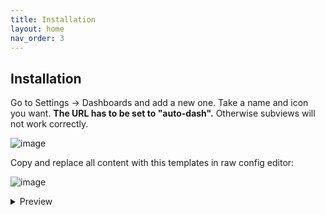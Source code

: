 ```yaml
---
title: Installation
layout: home
nav_order: 3
---
```


## Installation

Go to Settings -> Dashboards and add a new one.
Take a name and icon you want.
**The URL has to be set to "auto-dash".** 
Otherwise subviews will not work correctly.

![image](https://github.com/xBourner/auto-dash/assets/64064679/87b16e9f-01eb-4be9-96db-fef0d2062e9c)


Copy and replace all content with this templates in raw config editor:

![image](https://github.com/xBourner/auto-dash/assets/64064679/0056a1c6-f044-44c7-a16f-4aba48755fdf)


<details>
<summary>Preview</summary>

{% highlight ruby %}
{% raw %}
decluttering_templates:
  status_card:
    default:
      - area_filter_type: reject
      - light_filter_type: reject
      - switch_filter_type: reject
      - media_player_filter_type: reject
      - motion_filter_type: reject
      - door_filter_type: reject
      - climate_filter_type: reject
      - lock_filter_type: reject
      - vacuum_filter_type: reject
      - fan_filter_type: reject
      - window_filter_type: reject
      - light_title: Lights
      - media_player_title: Media
      - climate_title: Climate
      - switch_title: Switch
      - motion_title: Motion
      - window_title: Window
      - door_title: Door
      - lock_title: Lock
      - vacuum_title: Vacuum
      - fan_title: Fan
      - light_card_type: custom:mushroom-light-card
      - media_player_card_type: custom:mushroom-media-player-card
      - climate_card_type: custom:mushroom-climate-card
      - switch_card_type: custom:mushroom-entity-card
      - motion_card_type: custom:mushroom-entity-card
      - window_card_type: custom:mushroom-entity-card
      - door_card_type: custom:mushroom-entity-card
      - lock_card_type: custom:mushroom-lock-card
      - vacuum_card_type: custom:mushroom-vacuum-card
      - fan_card_type: custom:mushroom-fan-card
      - state_on: 'on'
      - state_open: open
    card:
      type: custom:mod-card
      view_layout:
        grid-area: status
      card_mod:
        style:
          swipe-card:
            $: |
              .swiper-slide  {
                margin: 0px !important;
                width: 70px !important;
              }
          .: |
            ha-card {
              --ha-card-border-width: 0;
              border: solid 1px;
              border-color: var(--ha-card-border-color,var(--divider-color,#e0e0e0));
              background: var( --ha-card-background, var(--card-background-color, white));
            }   
      card:
        type: custom:swipe-card
        card_width: 18px
        parameters:
          slidesPerView: 4
        cards:
          - type: custom:mod-card
            card_mod:
              style:
                mushroom-entity-card$: |
                  ha-card {
                    padding: 10px 0px 10px 0px !important;
                  }          
            card:
              type: custom:mushroom-entity-card
              entity: person.[[person1]]
              icon_type: entity-picture
              layout: vertical
          - type: custom:mod-card
            card_mod:
              style:
                mushroom-entity-card$: |
                  ha-card {
                    padding: 10px 0px 10px 0px !important;
                  }          
            card:
              type: custom:mushroom-entity-card
              entity: person.[[person2]]
              icon_type: entity-picture
              layout: vertical
          - type: custom:auto-entities
            filter:
              template: >-
                {%- set entity_filter = '[[filter]]' -%} {%- set area_filter =
                '[[area_filter]]' -%} {%- set ns = namespace(entities_on = 0)
                -%} {%- set areas = states.light | selectattr('state','eq',
                'on') | [[light_filter_type]]attr('entity_id', 'in',
                entity_filter)  | map(attribute='entity_id') | map('area_name')
                | unique | reject('none') | [[area_filter_type]]('in',
                area_filter)  | list -%} {%- for area in areas  -%}
                  {%- set entity_filter = '[[filter]]' -%} {%- set area_filter =
                '[[area_filter]]' -%}
                  {% set entities = states.light | selectattr('state','eq', 'on') | selectattr('entity_id', 'in', area_entities(area)) | [[light_filter_type]]attr('entity_id', 'in', entity_filter)   | list -%}
                  {%- set ns.entities_on = ns.entities_on + entities  | length | int-%}
                {%- endfor -%}
                  {%- if ns.entities_on > 0 %}
                    x
                 {% endif %}
            show_empty: false
            card:
              type: custom:mod-card
              card_mod:
                style:
                  mushroom-template-card$: |
                    ha-card {padding: 10px 0px 10px 0px !important;}          
              card:
                type: custom:mushroom-template-card
                primary: '[[light_title]]'
                secondary: >-
                  {%- set entity_filter = '[[filter]]' -%} {%- set area_filter =
                  '[[area_filter]]' -%} {%- set ns = namespace(entities_on = 0)
                  -%} {%- set areas = states.light | selectattr('state','eq',
                  'on') | [[light_filter_type]]attr('entity_id', 'in',
                  entity_filter) | map(attribute='entity_id') | map('area_name')
                  | unique | reject('none') | [[area_filter_type]]('in',
                  area_filter)  | list -%} {%- for area in areas  -%}
                    {%- set entity_filter = '[[filter]]' -%}
                    {% set entities = states.light | selectattr('state','eq', 'on') | selectattr('entity_id', 'in', area_entities(area)) | [[light_filter_type]]attr('entity_id', 'in', entity_filter) | list -%}
                    {%- set ns.entities_on = ns.entities_on + entities  | length | int-%}
                  {%- endfor -%}
                    {{ns.entities_on}} [[state_on]]
                icon: mdi:lightbulb
                layout: vertical
                tap_action:
                  action: fire-dom-event
                  browser_mod:
                    service: browser_mod.popup
                    data:
                      title: '[[light_title]]'
                      content:
                        type: custom:mod-card
                        card:
                          type: custom:auto-entities
                          card:
                            type: entities
                            card_mod:
                              style:
                                .: |
                                  ha-card
                                     {
                                       border-style: hidden !important;
                                     }
                          filter:
                            template: >-
                              {%- set entity_filter = '[[filter]]' -%} {%- set
                              area_filter = '[[area_filter]]' -%} {%- set ns =
                              namespace(entities_on = []) -%}     {%- set areas
                              = states.light | selectattr('state','eq', 'on') |
                              [[light_filter_type]]attr('entity_id', 'in',
                              entity_filter) | map(attribute='entity_id') |
                              map('area_name') | unique | reject('none') |
                              [[area_filter_type]]('in', area_filter)  | list
                              -%} {%- for area in areas  -%}
                                       {{{ 'type': 'custom:mushroom-title-card', 
                                       'title': area }}},
                                {%- set entity_filter = '[[filter]]' -%}
                                {% set entities = states.light | selectattr('state','eq', 'on') | selectattr('entity_id', 'in', area_entities(area)) | [[light_filter_type]]attr('entity_id', 'in', entity_filter) | list -%}
                                {%- set ns.entities_on = ns.entities_on + entities | map(attribute='entity_id') | list -%}
                                  {%- for entity in entities -%}
                                       {{{ 'type': '[[light_card_type]]', 
                                       'entity': entity.entity_id,
                                       'use_light_color': 'true',
                                       'show_brightness_control': 'true',
                                       'show_color_control': 'true',
                                       'collapsible_controls': 'true',
                                       'show_color_temp_control': 'true' }}},
                                {%- endfor -%}
                              {%- endfor -%}
          - type: custom:auto-entities
            filter:
              template: >-
                {%- set entity_filter = '[[filter]]' -%} {%- set area_filter =
                '[[area_filter]]' -%} {%- set ns = namespace(entities_on = 0)
                -%} {%- set areas = states.switch | selectattr('state','eq',
                'on') | [[switch_filter_type]]attr('entity_id', 'in',
                entity_filter) | map(attribute='entity_id') | map('area_name') |
                unique | reject('none')  | [[area_filter_type]]('in',
                area_filter)  | list -%} {%- for area in areas  -%}
                  {%- set entity_filter = '[[filter]]' -%}
                  {% set entities = states.switch | selectattr('state','eq', 'on') | selectattr('entity_id', 'in', area_entities(area)) | [[switch_filter_type]]attr('entity_id', 'in', entity_filter) | list -%}
                  {%- set ns.entities_on = ns.entities_on + entities  | length | int-%}
                {%- endfor -%}
                  {%- if ns.entities_on > 0 %}
                    x
                 {% endif %}
            show_empty: false
            card:
              type: custom:mod-card
              card_mod:
                style:
                  mushroom-template-card$: |
                    ha-card {padding: 10px 0px 10px 0px !important;}          
              card:
                type: custom:mushroom-template-card
                primary: '[[switch_title]]'
                secondary: >-
                  {%- set entity_filter = '[[filter]]' -%} {%- set area_filter =
                  '[[area_filter]]' -%} {%- set ns = namespace(entities_on = 0)
                  -%} {%- set areas = states.switch | selectattr('state','eq',
                  'on') | [[switch_filter_type]]attr('entity_id', 'in',
                  entity_filter) | map(attribute='entity_id') | map('area_name')
                  | unique | reject('none')  | [[area_filter_type]]('in',
                  area_filter)  | list -%} {%- for area in areas  -%}
                    {%- set entity_filter = '[[filter]]' -%}
                    {% set entities = states.switch | selectattr('state','eq', 'on') | selectattr('entity_id', 'in', area_entities(area)) | [[switch_filter_type]]attr('entity_id', 'in', entity_filter) | list -%}
                    {%- set ns.entities_on = ns.entities_on + entities  | length | int-%}
                  {%- endfor -%}
                    {{ns.entities_on}} [[state_on]]
                icon: mdi:power-plug
                layout: vertical
                tap_action:
                  action: fire-dom-event
                  browser_mod:
                    service: browser_mod.popup
                    data:
                      title: '[[switch_title]]'
                      content:
                        type: custom:mod-card
                        card:
                          type: custom:auto-entities
                          card:
                            type: entities
                            card_mod:
                              style:
                                .: |
                                  ha-card
                                     {
                                       border-style: hidden !important;
                                     }                            
                          filter:
                            template: >-
                              {%- set entity_filter = '[[filter]]' -%}  {%- set
                              area_filter = '[[area_filter]]' -%} {%- set ns =
                              namespace(entities_on = []) -%}     {%- set areas
                              = states.switch | selectattr('state','eq', 'on') |
                              [[switch_filter_type]]attr('entity_id', 'in',
                              entity_filter) | map(attribute='entity_id') |
                              map('area_name') | unique | reject('none') |
                              [[area_filter_type]]('in', area_filter)  | list
                              -%} {%- for area in areas  -%}
                                       {{{ 'type': 'custom:mushroom-title-card', 
                                       'title': area }}},
                                {%- set entity_filter = '[[filter]]' -%}
                                {% set entities = states.switch | selectattr('state','eq', 'on') | selectattr('entity_id', 'in', area_entities(area)) | [[switch_filter_type]]attr('entity_id', 'in', entity_filter) | list -%}
                                {%- set ns.entities_on = ns.entities_on + entities | map(attribute='entity_id') | list -%}
                                  {%- for entity in entities -%}
                                       {{{ 'type': '[[switch_card_type]]', 
                                       'entity': entity.entity_id }}},
                                {%- endfor -%}
                              {%- endfor -%}
          - type: custom:auto-entities
            filter:
              template: >-
                {%- set entity_filter = '[[filter]]' -%} {%- set area_filter =
                '[[area_filter]]' -%} {%- set ns = namespace(entities_on = 0)
                -%} {%- set areas = states.media_player |
                selectattr('state','search', '(playing|on)') |
                [[media_player_filter_type]]attr('entity_id', 'in',
                entity_filter)  | map(attribute='entity_id') | map('area_name')
                | unique | reject('none') | [[area_filter_type]]('in',
                area_filter)  | list -%} {%- for area in areas  -%}
                  {%- set entity_filter = '[[filter]]' -%} {%- set area_filter =
                '[[area_filter]]' -%}
                  {% set entities = states.media_player | selectattr('state','search',
                '(playing|on)') | selectattr('entity_id', 'in',
                area_entities(area)) |
                [[media_player_filter_type]]attr('entity_id', 'in',
                entity_filter)   | list -%}
                  {%- set ns.entities_on = ns.entities_on + entities  | length | int-%}
                {%- endfor -%}
                  {%- if ns.entities_on > 0 %}
                    x
                 {% endif %}
            show_empty: false
            card:
              type: custom:mod-card
              card_mod:
                style:
                  mushroom-template-card$: |
                    ha-card {padding: 10px 0px 10px 0px !important;}          
              card:
                type: custom:mushroom-template-card
                primary: '[[media_player_title]]'
                secondary: >-
                  {%- set entity_filter = '[[filter]]' -%} {%- set area_filter =
                  '[[area_filter]]' -%} {%- set ns = namespace(entities_on = 0)
                  -%} {%- set areas = states.media_player |
                  selectattr('state','search', '(playing|on)') |
                  [[media_player_filter_type]]attr('entity_id', 'in',
                  entity_filter) | map(attribute='entity_id') | map('area_name')
                  | unique | reject('none') | [[area_filter_type]]('in',
                  area_filter)  | list -%} {%- for area in areas  -%}
                    {%- set entity_filter = '[[filter]]' -%}
                    {% set entities = states.media_player | selectattr('state','search',
                  '(playing|on)') | selectattr('entity_id', 'in',
                  area_entities(area)) |
                  [[media_player_filter_type]]attr('entity_id', 'in',
                  entity_filter) | list -%}
                    {%- set ns.entities_on = ns.entities_on + entities  | length | int-%}
                  {%- endfor -%}
                    {{ns.entities_on}} [[state_on]]
                icon: mdi:cast
                layout: vertical
                tap_action:
                  action: fire-dom-event
                  browser_mod:
                    service: browser_mod.popup
                    data:
                      title: '[[media_player_title]]'
                      content:
                        type: custom:mod-card
                        card:
                          type: custom:auto-entities
                          card:
                            type: entities
                            card_mod:
                              style:
                                .: |
                                  ha-card
                                     {
                                       border-style: hidden !important;
                                     }                            
                          filter:
                            template: >-
                              {%- set entity_filter = '[[filter]]' -%} {%- set
                              area_filter = '[[area_filter]]' -%} {%- set ns =
                              namespace(entities_on = []) -%}     {%- set areas
                              = states.media_player |
                              selectattr('state','search', '(playing|on)') |
                              [[media_player_filter_type]]attr('entity_id',
                              'in', entity_filter) | map(attribute='entity_id')
                              | map('area_name') | unique | reject('none') |
                              [[area_filter_type]]('in', area_filter)  | list
                              -%} {%- for area in areas  -%}
                                       {{{ 'type': 'custom:mushroom-title-card', 
                                       'title': area }}},
                                {%- set entity_filter = '[[filter]]' -%}
                                {% set entities = states.media_player | selectattr('state','search',
                                '(playing|on)') | selectattr('entity_id', 'in', area_entities(area)) | [[media_player_filter_type]]attr('entity_id', 'in', entity_filter) | list -%}
                                {%- set ns.entities_on = ns.entities_on + entities | map(attribute='entity_id') | list -%}
                                  {%- for entity in entities -%}
                                       {{{ 'type': '[[media_player_card_type]]', 
                                       'entity': entity.entity_id,
                                       'show_volume_level': 'true',
                                       'use_media_info': 'true',
                                       'collapsible_controls': 'true',
                                       'media_controls':
                                        ['on_off',
                                        'shuffle',
                                        'previous',
                                        'play_pause_stop',
                                        'next',
                                        'repeat'], 
                                       'volume_controls':
                                        ['volume_mute',
                                         'volume_set',
                                         'volume_buttons',],}}},
                                {%- endfor -%}
                              {%- endfor -%}
          - type: custom:auto-entities
            filter:
              template: >-
                {%- set entity_filter = '[[filter]]' -%} {%- set area_filter =
                '[[area_filter]]' -%} {%- set ns = namespace(entities_on = 0)
                -%} {%- set areas = states.binary_sensor|
                selectattr('state','eq', 'on') |
                [[motion_filter_type]]attr('entity_id', 'in', entity_filter)    
                | selectattr('attributes.device_class', 'defined') |
                selectattr('attributes.device_class', 'eq', 'motion') |
                map(attribute='entity_id') | map('area_name') | unique |
                reject('none')  | [[area_filter_type]]('in', area_filter)  |
                list -%} {%- for area in areas  -%}
                  {%- set entity_filter = '[[filter]]' -%}
                  {% set entities = states.binary_sensor | selectattr('state','eq', 'on') 
                  | selectattr('entity_id', 'in', area_entities(area)) | [[motion_filter_type]]attr('entity_id', 'in', entity_filter) 
                  | selectattr('attributes.device_class', 'defined')
                  | selectattr('attributes.device_class', 'eq', 'motion')| list -%}
                    {%- set ns.entities_on = ns.entities_on + entities  | length | int-%}
                  {%- endfor -%}
                    {%- if ns.entities_on > 0 %}
                      x
                  {% endif %}
            show_empty: false
            card:
              type: custom:mod-card
              card_mod:
                style:
                  mushroom-template-card$: |
                    ha-card {padding: 10px 0px 10px 0px !important;}          
              card:
                type: custom:mushroom-template-card
                primary: '[[motion_title]]'
                secondary: >-
                  {%- set entity_filter = '[[filter]]' -%} {%- set area_filter =
                  '[[area_filter]]' -%} {%- set ns = namespace(entities_on = 0)
                  -%} {%- set areas = states.binary_sensor |
                  selectattr('state','eq', 'on') |
                  [[motion_filter_type]]attr('entity_id', 'in', entity_filter) |
                  selectattr('attributes.device_class', 'defined') |
                  selectattr('attributes.device_class', 'eq', 'motion')|
                  map(attribute='entity_id') | map('area_name') | unique |
                  reject('none')  | [[area_filter_type]]('in', area_filter)  |
                  list -%} {%- for area in areas  -%}
                    {%- set entity_filter = '[[filter]]' -%}
                    {% set entities = states.binary_sensor | selectattr('state','eq', 'on') | selectattr('entity_id', 'in', area_entities(area)) | [[motion_filter_type]]attr('entity_id', 'in', entity_filter) | selectattr('attributes.device_class', 'defined')
                  | selectattr('attributes.device_class', 'eq', 'motion')| list
                  -%}
                    {%- set ns.entities_on = ns.entities_on + entities  | length | int-%}
                  {%- endfor -%}
                    {{ns.entities_on}} [[state_on]]
                icon: mdi:motion-sensor
                layout: vertical
                tap_action:
                  action: fire-dom-event
                  browser_mod:
                    service: browser_mod.popup
                    data:
                      title: '[[motion_title]]'
                      content:
                        type: custom:mod-card
                        card:
                          type: custom:auto-entities
                          card:
                            type: entities
                            card_mod:
                              style:
                                .: |
                                  ha-card
                                     {
                                       border-style: hidden !important;
                                     }                            
                          filter:
                            template: >-
                              {%- set entity_filter = '[[filter]]' -%}  {%- set
                              area_filter = '[[area_filter]]' -%} {%- set ns =
                              namespace(entities_on = []) -%}     {%- set areas
                              = states.binary_sensor | selectattr('state','eq',
                              'on') | [[motion_filter_type]]attr('entity_id',
                              'in', entity_filter) |
                              selectattr('attributes.device_class', 'defined') |
                              selectattr('attributes.device_class', 'eq',
                              'motion')| map(attribute='entity_id') |
                              map('area_name') | unique | reject('none') |
                              [[area_filter_type]]('in', area_filter)  | list
                              -%} {%- for area in areas  -%}
                                       {{{ 'type': 'custom:mushroom-title-card', 
                                       'title': area }}},
                                {%- set entity_filter = '[[filter]]' -%}
                                {% set entities = states.binary_sensor | selectattr('state','eq', 'on') | selectattr('entity_id', 'in', area_entities(area)) | [[motion_filter_type]]attr('entity_id', 'in', entity_filter) | selectattr('attributes.device_class', 'defined')
                                | selectattr('attributes.device_class', 'eq', 'motion')| list -%}
                                {%- set ns.entities_on = ns.entities_on + entities | map(attribute='entity_id') | list -%}
                                  {%- for entity in entities -%}
                                       {{{ 'type': '[[motion_card_type]]', 
                                       'entity': entity.entity_id }}},
                                {%- endfor -%}
                              {%- endfor -%}
          - type: custom:auto-entities
            filter:
              template: >-
                {%- set entity_filter = '[[filter]]' -%} {%- set area_filter =
                '[[area_filter]]' -%} {%- set ns = namespace(entities_on = 0)
                -%} {%- set areas = states.binary_sensor|
                selectattr('state','eq', 'on') |
                [[window_filter_type]]attr('entity_id', 'in', entity_filter)    
                | selectattr('attributes.device_class', 'defined') |
                selectattr('attributes.device_class', 'eq', 'window') |
                map(attribute='entity_id') | map('area_name') | unique |
                reject('none')  | [[area_filter_type]]('in', area_filter)  |
                list -%} {%- for area in areas  -%}
                  {%- set entity_filter = '[[filter]]' -%}
                  {% set entities = states.binary_sensor | selectattr('state','eq', 'on') | selectattr('entity_id', 'in', area_entities(area)) | [[window_filter_type]]attr('entity_id', 'in', entity_filter) | selectattr('attributes.device_class', 'defined')
                | selectattr('attributes.device_class', 'eq', 'window')| list
                -%}
                  {%- set ns.entities_on = ns.entities_on + entities  | length | int-%}
                {%- endfor -%}
                  {%- if ns.entities_on > 0 %}
                    x
                 {% endif %}
            show_empty: false
            card:
              type: custom:mod-card
              card_mod:
                style:
                  mushroom-template-card$: |
                    ha-card {padding: 10px 0px 10px 0px !important;}          
              card:
                type: custom:mushroom-template-card
                primary: '[[window_title]]'
                secondary: >-
                  {%- set entity_filter = '[[filter]]' -%} {%- set area_filter =
                  '[[area_filter]]' -%} {%- set ns = namespace(entities_on = 0)
                  -%} {%- set areas = states.binary_sensor |
                  selectattr('state','eq', 'on') |
                  [[window_filter_type]]attr('entity_id', 'in', entity_filter) |
                  selectattr('attributes.device_class', 'defined') |
                  selectattr('attributes.device_class', 'eq', 'window')|
                  map(attribute='entity_id') | map('area_name') | unique |
                  reject('none')  | [[area_filter_type]]('in', area_filter)  |
                  list -%} {%- for area in areas  -%}
                    {%- set entity_filter = '[[filter]]' -%}
                    {% set entities = states.binary_sensor | selectattr('state','eq', 'on') | selectattr('entity_id', 'in', area_entities(area)) | [[window_filter_type]]attr('entity_id', 'in', entity_filter) | selectattr('attributes.device_class', 'defined')
                  | selectattr('attributes.device_class', 'eq', 'window')| list
                  -%}
                    {%- set ns.entities_on = ns.entities_on + entities  | length | int-%}
                  {%- endfor -%}
                    {{ns.entities_on}} [[state_open]]
                icon: mdi:window-open-variant
                layout: vertical
                tap_action:
                  action: fire-dom-event
                  browser_mod:
                    service: browser_mod.popup
                    data:
                      title: '[[window_title]]'
                      content:
                        type: custom:mod-card
                        card:
                          type: custom:auto-entities
                          card:
                            type: entities
                            card_mod:
                              style:
                                .: |
                                  ha-card
                                     {
                                       border-style: hidden !important;
                                     }                            
                          filter:
                            template: >-
                              {%- set entity_filter = '[[filter]]' -%}  {%- set
                              area_filter = '[[area_filter]]' -%} {%- set ns =
                              namespace(entities_on = []) -%}     {%- set areas
                              = states.binary_sensor | selectattr('state','eq',
                              'on') | [[window_filter_type]]attr('entity_id',
                              'in', entity_filter) |
                              selectattr('attributes.device_class', 'defined') |
                              selectattr('attributes.device_class', 'eq',
                              'window')| map(attribute='entity_id') |
                              map('area_name') | unique | reject('none') |
                              [[area_filter_type]]('in', area_filter)  | list
                              -%} {%- for area in areas  -%}
                                       {{{ 'type': 'custom:mushroom-title-card', 
                                       'title': area }}},
                                {%- set entity_filter = '[[filter]]' -%}
                                {% set entities = states.binary_sensor | selectattr('state','eq', 'on') | selectattr('entity_id', 'in', area_entities(area)) | [[window_filter_type]]attr('entity_id', 'in', entity_filter) | selectattr('attributes.device_class', 'defined')
                                | selectattr('attributes.device_class', 'eq', 'window')| list -%}
                                {%- set ns.entities_on = ns.entities_on + entities | map(attribute='entity_id') | list -%}
                                  {%- for entity in entities -%}
                                       {{{ 'type': '[[window_card_type]]', 
                                       'entity': entity.entity_id }}},
                                {%- endfor -%}
                              {%- endfor -%}
          - type: custom:auto-entities
            filter:
              template: >-
                {%- set entity_filter = '[[filter]]' -%} {%- set area_filter =
                '[[area_filter]]' -%} {%- set ns = namespace(entities_on = 0)
                -%} {%- set areas = states.binary_sensor|
                selectattr('state','eq', 'on') |
                [[door_filter_type]]attr('entity_id', 'in', entity_filter)     |
                selectattr('attributes.device_class', 'defined') |
                selectattr('attributes.device_class', 'eq', 'door') |
                map(attribute='entity_id') | map('area_name') | unique |
                reject('none')  | [[area_filter_type]]('in', area_filter)  |
                list -%} {%- for area in areas  -%}
                  {%- set entity_filter = '[[filter]]' -%}
                  {% set entities = states.binary_sensor | selectattr('state','eq', 'on') | selectattr('entity_id', 'in', area_entities(area)) | [[door_filter_type]]attr('entity_id', 'in', entity_filter) | selectattr('attributes.device_class', 'defined')
                | selectattr('attributes.device_class', 'eq', 'door')| list -%}
                  {%- set ns.entities_on = ns.entities_on + entities  | length | int-%}
                {%- endfor -%}
                  {%- if ns.entities_on > 0 %}
                    x
                 {% endif %}
            show_empty: false
            card:
              type: custom:mod-card
              card_mod:
                style:
                  mushroom-template-card$: |
                    ha-card {padding: 10px 0px 10px 0px !important;}          
              card:
                type: custom:mushroom-template-card
                primary: '[[door_title]]'
                secondary: >-
                  {%- set entity_filter = '[[filter]]' -%} {%- set area_filter =
                  '[[area_filter]]' -%} {%- set ns = namespace(entities_on = 0)
                  -%} {%- set areas = states.binary_sensor |
                  selectattr('state','eq', 'on') |
                  [[door_filter_type]]attr('entity_id', 'in', entity_filter) |
                  selectattr('attributes.device_class', 'defined') |
                  selectattr('attributes.device_class', 'eq', 'door')|
                  map(attribute='entity_id') | map('area_name') | unique |
                  reject('none')  | [[area_filter_type]]('in', area_filter)  |
                  list -%} {%- for area in areas  -%}
                    {%- set entity_filter = '[[filter]]' -%}
                    {% set entities = states.binary_sensor | selectattr('state','eq', 'on') | selectattr('entity_id', 'in', area_entities(area)) | [[door_filter_type]]attr('entity_id', 'in', entity_filter) | selectattr('attributes.device_class', 'defined')
                  | selectattr('attributes.device_class', 'eq', 'door')| list
                  -%}
                    {%- set ns.entities_on = ns.entities_on + entities  | length | int-%}
                  {%- endfor -%}
                    {{ns.entities_on}} [[state_open]]
                icon: mdi:door-open
                layout: vertical
                tap_action:
                  action: fire-dom-event
                  browser_mod:
                    service: browser_mod.popup
                    data:
                      title: '[[door_title]]'
                      content:
                        type: custom:mod-card
                        card:
                          type: custom:auto-entities
                          card:
                            type: entities
                            card_mod:
                              style:
                                .: |
                                  ha-card
                                     {
                                       border-style: hidden !important;
                                     }                            
                          filter:
                            template: >-
                              {%- set entity_filter = '[[filter]]' -%}  {%- set
                              area_filter = '[[area_filter]]' -%} {%- set ns =
                              namespace(entities_on = []) -%}     {%- set areas
                              = states.binary_sensor | selectattr('state','eq',
                              'on') | [[door_filter_type]]attr('entity_id',
                              'in', entity_filter) |
                              selectattr('attributes.device_class', 'defined') |
                              selectattr('attributes.device_class', 'eq',
                              'door')| map(attribute='entity_id') |
                              map('area_name') | unique | reject('none') |
                              [[area_filter_type]]('in', area_filter)  | list
                              -%} {%- for area in areas  -%}
                                       {{{ 'type': 'custom:mushroom-title-card', 
                                       'title': area }}},
                                {%- set entity_filter = '[[filter]]' -%}
                                {% set entities = states.binary_sensor | selectattr('state','eq', 'on') | selectattr('entity_id', 'in', area_entities(area)) | [[door_filter_type]]attr('entity_id', 'in', entity_filter) | selectattr('attributes.device_class', 'defined')
                                | selectattr('attributes.device_class', 'eq', 'door')| list -%}
                                {%- set ns.entities_on = ns.entities_on + entities | map(attribute='entity_id') | list -%}
                                  {%- for entity in entities -%}
                                       {{{ 'type': '[[door_card_type]]', 
                                       'entity': entity.entity_id }}},
                                {%- endfor -%}
                              {%- endfor -%}
          - type: custom:auto-entities
            filter:
              template: >-
                {%- set entity_filter = '[[filter]]' -%} {%- set area_filter =
                '[[area_filter]]' -%} {%- set ns = namespace(entities_on = 0)
                -%} {%- set areas = states.climate
                 | selectattr('state','eq', 'heat')  | selectattr('attributes.hvac_action', '!=', 'idle')
                 | [[climate_filter_type]]attr('entity_id', 'in',
                entity_filter) | map(attribute='entity_id') | map('area_name') |
                unique | reject('none')  | [[area_filter_type]]('in',
                area_filter)  | list -%} {%- for area in areas  -%}
                  {%- set entity_filter = '[[filter]]' -%}
                  {% set entities = states.climate | selectattr('state','eq', 'heat')  | selectattr('attributes.hvac_action', '!=', 'idle')
                  | selectattr('entity_id', 'in', area_entities(area)) | [[climate_filter_type]]attr('entity_id', 'in', entity_filter) | list -%}
                  {%- set ns.entities_on = ns.entities_on + entities  | length | int-%}
                {%- endfor -%}
                  {%- if ns.entities_on > 0 %}
                    x
                 {% endif %}
            show_empty: false
            card:
              type: custom:mod-card
              card_mod:
                style:
                  mushroom-template-card$: |
                    ha-card {padding: 10px 0px 10px 0px !important;}          
              card:
                type: custom:mushroom-template-card
                primary: '[[climate_title]]'
                secondary: >-
                  {%- set entity_filter = '[[filter]]' -%} {%- set area_filter =
                  '[[area_filter]]' -%} {%- set ns = namespace(entities_on = 0)
                  -%} {%- set areas = states.climate | selectattr('state','eq',
                  'heat')  | selectattr('attributes.hvac_action', '!=', 'idle')
                  | [[climate_filter_type]]attr('entity_id', 'in',
                  entity_filter) | map(attribute='entity_id') | map('area_name')
                  | unique | reject('none')  | [[area_filter_type]]('in',
                  area_filter)  | list -%} {%- for area in areas  -%}
                    {%- set entity_filter = '[[filter]]' -%}
                    {% set entities = states.climate | selectattr('state','eq', 'heat')  | selectattr('attributes.hvac_action', '!=', 'idle') | selectattr('entity_id', 'in', area_entities(area)) | [[climate_filter_type]]attr('entity_id', 'in', entity_filter) | list -%}
                    {%- set ns.entities_on = ns.entities_on + entities  | length | int-%}
                  {%- endfor -%}
                    {{ns.entities_on}} [[state_on]]
                icon: mdi:thermometer-low
                layout: vertical
                tap_action:
                  action: fire-dom-event
                  browser_mod:
                    service: browser_mod.popup
                    data:
                      title: '[[climate_title]]'
                      content:
                        type: custom:mod-card
                        card:
                          type: custom:auto-entities
                          card:
                            type: entities
                            card_mod:
                              style:
                                .: |
                                  ha-card
                                     {
                                       border-style: hidden !important;
                                     }                            
                          filter:
                            template: >-
                              {%- set entity_filter = '[[filter]]' -%}  {%- set
                              area_filter = '[[area_filter]]' -%} {%- set ns =
                              namespace(entities_on = []) -%}     {%- set areas
                              = states.climate | selectattr('state','eq',
                              'heat')  | selectattr('attributes.hvac_action',
                              '!=', 'idle')  |
                              [[climate_filter_type]]attr('entity_id', 'in',
                              entity_filter) | map(attribute='entity_id') |
                              map('area_name') | unique | reject('none') |
                              [[area_filter_type]]('in', area_filter)  | list
                              -%} {%- for area in areas  -%}
                                       {{{ 'type': 'custom:mushroom-title-card', 
                                       'title': area }}},
                                {%- set entity_filter = '[[filter]]' -%}
                                {% set entities = states.climate | selectattr('state','eq', 'heat')  | selectattr('attributes.hvac_action', '!=', 'idle') | selectattr('entity_id', 'in', area_entities(area)) | [[climate_filter_type]]attr('entity_id', 'in', entity_filter) | list -%}
                                {%- set ns.entities_on = ns.entities_on + entities | map(attribute='entity_id') | list -%}
                                  {%- for entity in entities -%}
                                       {{{ 'type': '[[climate_card_type]]', 
                                       'entity': entity.entity_id }}},
                                {%- endfor -%}
                              {%- endfor -%}    
          - type: custom:auto-entities
            filter:
              template: >-
                {%- set entity_filter = '[[filter]]' -%} {%- set area_filter =
                '[[area_filter]]' -%} {%- set ns = namespace(entities_on = 0)
                -%} {%- set areas = states.lock | selectattr('state','eq',
                'unlocked')
                 | [[lock_filter_type]]attr('entity_id', 'in',
                entity_filter) | map(attribute='entity_id') | map('area_name') |
                unique | reject('none')  | [[area_filter_type]]('in',
                area_filter)  | list -%} {%- for area in areas  -%}
                  {%- set entity_filter = '[[filter]]' -%}
                  {% set entities = states.lock | selectattr('state','eq', 'unlocked')
                  | selectattr('entity_id', 'in', area_entities(area)) | [[lock_filter_type]]attr('entity_id', 'in', entity_filter) | list -%}
                  {%- set ns.entities_on = ns.entities_on + entities  | length | int-%}
                {%- endfor -%}
                  {%- if ns.entities_on > 0 %}
                    x
                 {% endif %}
            show_empty: false
            card:
              type: custom:mod-card
              card_mod:
                style:
                  mushroom-template-card$: |
                    ha-card {padding: 10px 0px 10px 0px !important;}          
              card:
                type: custom:mushroom-template-card
                primary: '[[lock_title]]'
                secondary: >-
                  {%- set entity_filter = '[[filter]]' -%} {%- set area_filter =
                  '[[area_filter]]' -%} {%- set ns = namespace(entities_on = 0)
                  -%} {%- set areas = states.lock | selectattr('state','eq',
                  'unlocked') | [[lock_filter_type]]attr('entity_id', 'in',
                  entity_filter) | map(attribute='entity_id') | map('area_name')
                  | unique | reject('none')  | [[area_filter_type]]('in',
                  area_filter)  | list -%} {%- for area in areas  -%}
                    {%- set entity_filter = '[[filter]]' -%}
                    {% set entities = states.lock | selectattr('state','eq', 'unlocked') | selectattr('entity_id', 'in', area_entities(area)) | [[lock_filter_type]]attr('entity_id', 'in', entity_filter) | list -%}
                    {%- set ns.entities_on = ns.entities_on + entities  | length | int-%}
                  {%- endfor -%}
                    {{ns.entities_on}} [[state_open]]
                icon: mdi:lock-open
                layout: vertical
                tap_action:
                  action: fire-dom-event
                  browser_mod:
                    service: browser_mod.popup
                    data:
                      title: '[[lock_title]]'
                      content:
                        type: custom:mod-card
                        card:
                          type: custom:auto-entities
                          card:
                            type: entities
                            card_mod:
                              style:
                                .: |
                                  ha-card
                                     {
                                       border-style: hidden !important;
                                     }                            
                          filter:
                            template: >-
                              {%- set entity_filter = '[[filter]]' -%}  {%- set
                              area_filter = '[[area_filter]]' -%} {%- set ns =
                              namespace(entities_on = []) -%}     {%- set areas
                              = states.lock | selectattr('state','eq',
                              'unlocked') |
                              [[lock_filter_type]]attr('entity_id', 'in',
                              entity_filter) | map(attribute='entity_id') |
                              map('area_name') | unique | reject('none') |
                              [[area_filter_type]]('in', area_filter)  | list
                              -%} {%- for area in areas  -%}
                                       {{{ 'type': 'custom:mushroom-title-card', 
                                       'title': area }}},
                                {%- set entity_filter = '[[filter]]' -%}
                                {% set entities = states.lock | selectattr('state','eq', 'unlocked') | selectattr('entity_id', 'in', area_entities(area)) | [[lock_filter_type]]attr('entity_id', 'in', entity_filter) | list -%}
                                {%- set ns.entities_on = ns.entities_on + entities | map(attribute='entity_id') | list -%}
                                  {%- for entity in entities -%}
                                       {{{ 'type': '[[lock_card_type]]', 
                                       'entity': entity.entity_id }}},
                                {%- endfor -%}
                              {%- endfor -%}    
          - type: custom:auto-entities
            filter:
              template: >-
                {%- set entity_filter = '[[filter]]' -%} {%- set area_filter =
                '[[area_filter]]' -%} {%- set ns = namespace(entities_on = 0)
                -%} {%- set areas = states.vacuum | selectattr('state','eq',
                'cleaning')
                 | [[vacuum_filter_type]]attr('entity_id', 'in',
                entity_filter) | map(attribute='entity_id') | map('area_name') |
                unique | reject('none')  | [[area_filter_type]]('in',
                area_filter)  | list -%} {%- for area in areas  -%}
                  {%- set entity_filter = '[[filter]]' -%}
                  {% set entities = states.vacuum | selectattr('state','eq', 'cleaning')
                  | selectattr('entity_id', 'in', area_entities(area)) | [[vacuum_filter_type]]attr('entity_id', 'in', entity_filter) | list -%}
                  {%- set ns.entities_on = ns.entities_on + entities  | length | int-%}
                {%- endfor -%}
                  {%- if ns.entities_on > 0 %}
                    x
                 {% endif %}
            show_empty: false
            card:
              type: custom:mod-card
              card_mod:
                style:
                  mushroom-template-card$: |
                    ha-card {padding: 10px 0px 10px 0px !important;}          
              card:
                type: custom:mushroom-template-card
                primary: '[[vacuum_title]]'
                secondary: >-
                  {%- set entity_filter = '[[filter]]' -%} {%- set area_filter =
                  '[[area_filter]]' -%} {%- set ns = namespace(entities_on = 0)
                  -%} {%- set areas = states.vacuum | selectattr('state','eq',
                  'cleaning') | [[vacuum_filter_type]]attr('entity_id', 'in',
                  entity_filter) | map(attribute='entity_id') | map('area_name')
                  | unique | reject('none')  | [[area_filter_type]]('in',
                  area_filter)  | list -%} {%- for area in areas  -%}
                    {%- set entity_filter = '[[filter]]' -%}
                    {% set entities = states.vacuum | selectattr('state','eq', 'cleaning') | selectattr('entity_id', 'in', area_entities(area)) | [[vacuum_filter_type]]attr('entity_id', 'in', entity_filter) | list -%}
                    {%- set ns.entities_on = ns.entities_on + entities  | length | int-%}
                  {%- endfor -%}
                    {{ns.entities_on}} [[state_on]]
                icon: mdi:robot-vacuum
                layout: vertical
                tap_action:
                  action: fire-dom-event
                  browser_mod:
                    service: browser_mod.popup
                    data:
                      title: '[[vacuum_title]]'
                      content:
                        type: custom:mod-card
                        card:
                          type: custom:auto-entities
                          card:
                            type: entities
                            card_mod:
                              style:
                                .: |
                                  ha-card
                                     {
                                       border-style: hidden !important;
                                     }                            
                          filter:
                            template: >-
                              {%- set entity_filter = '[[filter]]' -%}  {%- set
                              area_filter = '[[area_filter]]' -%} {%- set ns =
                              namespace(entities_on = []) -%}     {%- set areas
                              = states.vacuum | selectattr('state','eq',
                              'cleaning') |
                              [[vacuum_filter_type]]attr('entity_id', 'in',
                              entity_filter) | map(attribute='entity_id') |
                              map('area_name') | unique | reject('none') |
                              [[area_filter_type]]('in', area_filter)  | list
                              -%} {%- for area in areas  -%}
                                       {{{ 'type': 'custom:mushroom-title-card', 
                                       'title': area }}},
                                {%- set entity_filter = '[[filter]]' -%}
                                {% set entities = states.vacuum | selectattr('state','eq', 'cleaning') | selectattr('entity_id', 'in', area_entities(area)) | [[vacuum_filter_type]]attr('entity_id', 'in', entity_filter) | list -%}
                                {%- set ns.entities_on = ns.entities_on + entities | map(attribute='entity_id') | list -%}
                                  {%- for entity in entities -%}
                                       {{{ 'type': '[[vacuum_card_type]]', 
                                       'entity': entity.entity_id,
                                       'show_temperature_control': 'true',
                                       'collapsible_controls': 'true',
                                       'hvac_modes':
                                        ['off',
                                         'auto',
                                         'heat',
                                         'heat_cool',
                                         'cool',
                                        'dry',
                                        'fan_only',],}}},
                                {%- endfor -%}
                              {%- endfor -%}     
          - type: custom:auto-entities
            filter:
              template: >-
                {%- set entity_filter = '[[filter]]' -%} {%- set area_filter =
                '[[area_filter]]' -%} {%- set ns = namespace(entities_on = 0)
                -%} {%- set areas = states.fan | selectattr('state','eq', 'on')
                 | [[fan_filter_type]]attr('entity_id', 'in',
                entity_filter) | map(attribute='entity_id') | map('area_name') |
                unique | reject('none')  | [[area_filter_type]]('in',
                area_filter)  | list -%} {%- for area in areas  -%}
                  {%- set entity_filter = '[[filter]]' -%}
                  {% set entities = states.fan | selectattr('state','eq', 'on')
                  | selectattr('entity_id', 'in', area_entities(area)) | [[fan_filter_type]]attr('entity_id', 'in', entity_filter) | list -%}
                  {%- set ns.entities_on = ns.entities_on + entities  | length | int-%}
                {%- endfor -%}
                  {%- if ns.entities_on > 0 %}
                    x
                 {% endif %}
            show_empty: false
            card:
              type: custom:mod-card
              card_mod:
                style:
                  mushroom-template-card$: |
                    ha-card {padding: 10px 0px 10px 0px !important;}          
              card:
                type: custom:mushroom-template-card
                primary: '[[fan_title]]'
                secondary: >-
                  {%- set entity_filter = '[[filter]]' -%} {%- set area_filter =
                  '[[area_filter]]' -%} {%- set ns = namespace(entities_on = 0)
                  -%} {%- set areas = states.fan | selectattr('state','eq',
                  'on') | [[fan_filter_type]]attr('entity_id', 'in',
                  entity_filter) | map(attribute='entity_id') | map('area_name')
                  | unique | reject('none')  | [[area_filter_type]]('in',
                  area_filter)  | list -%} {%- for area in areas  -%}
                    {%- set entity_filter = '[[filter]]' -%}
                    {% set entities = states.fan | selectattr('state','eq', 'on') | selectattr('entity_id', 'in', area_entities(area)) | [[fan_filter_type]]attr('entity_id', 'in', entity_filter) | list -%}
                    {%- set ns.entities_on = ns.entities_on + entities  | length | int-%}
                  {%- endfor -%}
                    {{ns.entities_on}} [[state_on]]
                icon: mdi:fan
                layout: vertical
                tap_action:
                  action: fire-dom-event
                  browser_mod:
                    service: browser_mod.popup
                    data:
                      title: '[[fan_title]]'
                      content:
                        type: custom:mod-card
                        card:
                          type: custom:auto-entities
                          card:
                            type: entities
                            card_mod:
                              style:
                                .: |
                                  ha-card
                                     {
                                       border-style: hidden !important;
                                     }                            
                          filter:
                            template: >-
                              {%- set entity_filter = '[[filter]]' -%}  {%- set
                              area_filter = '[[area_filter]]' -%} {%- set ns =
                              namespace(entities_on = []) -%}     {%- set areas
                              = states.fan | selectattr('state','eq', 'on') |
                              [[fan_filter_type]]attr('entity_id', 'in',
                              entity_filter) | map(attribute='entity_id') |
                              map('area_name') | unique | reject('none') |
                              [[area_filter_type]]('in', area_filter)  | list
                              -%} {%- for area in areas  -%}
                                       {{{ 'type': 'custom:mushroom-title-card', 
                                       'title': area }}},
                                {%- set entity_filter = '[[filter]]' -%}
                                {% set entities = states.fan | selectattr('state','eq', 'on') | selectattr('entity_id', 'in', area_entities(area)) | [[fan_filter_type]]attr('entity_id', 'in', entity_filter) | list -%}
                                {%- set ns.entities_on = ns.entities_on + entities | map(attribute='entity_id') | list -%}
                                  {%- for entity in entities -%}
                                       {{{ 'type': '[[fan_card_type]]', 
                                       'entity': entity.entity_id }}},
                                {%- endfor -%}
                              {%- endfor -%}         
                                        
  auto_room:
    default:
      - light_filter_type: reject
      - media_filter_type: reject
      - climate_filter_type: reject
      - switch_filter_type: reject
      - sensor_filter_type: reject
      - boolean_filter_type: reject
      - binary_filter_type: reject
      - vacuum_filter_type: reject
      - fan_filter_type: reject
      - select_filter_type: reject
      - light_title: Lights
      - media_title: Media
      - climate_title: Climate
      - switch_title: Switch
      - sensor_title: Sensor
      - boolean_title: Input Boolean
      - binary_title: Binary Sensor
      - vacuum_title: Vacuum
      - fan_title: Fan
      - select_title: Select
      - light_card_type: custom:mushroom-light-card
    card:
      type: custom:layout-card
      layout_type: grid
      layout:
        grid-template-columns: 100%
        grid-template-rows: auto
        grid-template-areas: |
          "lights"
          "media"
          "climate"
          "vacuum"
          "switch"
          "sensor"
          "binary" 
          "fan"
          "select"         
          "boolean"              
      cards:
        - type: custom:mod-card
          view_layout:
            grid-area: lights
          card_mod:
            style:
              layout-card:
                $: |
                  :host:before {
                  content: "[[light_title]]";               
                  color: #9b9b9b !important;
                  font-size: 1em !important;
                  font-weight: 600 !important;} 
              .: |
                :host {margin: 0px !important;}                    
          card:
            type: custom:auto-entities
            show_empty: false
            card:
              type: custom:layout-card
              layout_type: grid
              layout:
                grid-template-columns: repeat(4, minmax(0px, 1fr))
                mediaquery:
                  '(max-width: 600px)':
                    grid-template-columns: minmax(0px, 1fr)
                  '(max-width: 1000px)':
                    grid-template-columns: repeat(2, minmax(0px, 1fr))
                  '(max-width: 1200px)':
                    grid-template-columns: repeat(3, minmax(0px, 1fr))
            filter:
              template: >-
                {%- set entity_filter = '[[filter]]' %}  {%- set domains =
                states.light | selectattr('entity_id',
                'in',area_entities('[[area]]')) | map(attribute='domain')   |
                unique | list -%}   {%- for domain in domains  -%}        {% set
                entities = states   | selectattr('entity_id',
                'in',area_entities('[[area]]'))  | selectattr('domain', 'eq',
                domain)  | [[light_filter_type]]attr('entity_id', 'in',
                entity_filter) | list -%}                
                   {%- for entity in entities  -%}
                        {{{ 'type': '[[light_card_type]]', 
                            'entity': entity.entity_id,
                            'use_light_color': 'true',
                            'show_brightness_control': 'true',
                            'show_color_control': 'true',
                            'collapsible_controls': 'true',
                            'show_color_temp_control': 'true', }}},
                   {%- endfor %}{%- endfor %}                 
        - type: custom:mod-card
          view_layout:
            grid-area: media
          card_mod:
            style:
              layout-card:
                $: |
                  :host:before {
                  content: "[[media_title]]";                
                  color: #9b9b9b !important;
                  font-size: 1em !important;
                  font-weight: 600 !important;} 
              .: |
                :host {margin: 0px !important;}                    
          card:
            type: custom:auto-entities
            show_empty: false
            card:
              type: custom:layout-card
              layout_type: grid
              layout:
                grid-template-columns: repeat(4, minmax(0px, 1fr))
                mediaquery:
                  '(max-width: 600px)':
                    grid-template-columns: minmax(0px, 1fr)
                  '(max-width: 1000px)':
                    grid-template-columns: repeat(2, minmax(0px, 1fr))
                  '(max-width: 1200px)':
                    grid-template-columns: repeat(3, minmax(0px, 1fr))
            filter:
              template: >-
                {%- set entity_filter = '[[filter]]' %}  {%- set domains =
                states.media_player | selectattr('entity_id',
                'in',area_entities('[[area]]')) | map(attribute='domain')   |
                unique | list -%}   {%- for domain in domains  -%}        {% set
                entities = states   | selectattr('entity_id',
                'in',area_entities('[[area]]'))  | selectattr('domain', 'eq',
                domain)  | [[media_filter_type]]attr('entity_id', 'in',
                entity_filter) | list -%}               
                   {%- for entity in entities  -%}
                        {{{ 'type': 'custom:mushroom-media-player-card',              
                            'entity': entity.entity_id,
                            'show_volume_level': 'true',
                            'use_media_info': 'true',
                            'collapsible_controls': 'true',
                            'icon_type': 'entity-picture',
                            'media_controls':
                             ['on_off',
                              'shuffle',
                              'previous',
                              'play_pause_stop',
                              'next',
                              'repeat'], 
                            'volume_controls':
                              ['volume_mute',
                              'volume_set',
                              'volume_buttons',],                 
                              }}},                 
                   {%- endfor %}{%- endfor %}  
        - type: custom:mod-card
          view_layout:
            grid-area: climate
          card_mod:
            style:
              layout-card:
                $: |
                  :host:before {
                  content: "[[climate_title]]";               
                  color: #9b9b9b !important;
                  font-size: 1em !important;
                  font-weight: 600 !important;} 
              .: |
                :host {margin: 0px !important;}                    
          card:
            type: custom:auto-entities
            show_empty: false
            card:
              type: custom:layout-card
              layout_type: grid
              layout:
                grid-template-columns: repeat(4, minmax(0px, 1fr))
                mediaquery:
                  '(max-width: 600px)':
                    grid-template-columns: minmax(0px, 1fr)
                  '(max-width: 1000px)':
                    grid-template-columns: repeat(2, minmax(0px, 1fr))
                  '(max-width: 1200px)':
                    grid-template-columns: repeat(3, minmax(0px, 1fr))
            filter:
              template: >-
                {%- set entity_filter = '[[filter]]' %}  {%- set domains =
                states.climate | selectattr('entity_id',
                'in',area_entities('[[area]]')) | map(attribute='domain')   |
                unique | list -%}   {%- for domain in domains  -%}        {% set
                entities = states   | selectattr('entity_id',
                'in',area_entities('[[area]]'))  | selectattr('domain', 'eq',
                domain)  | [[climate_filter_type]]attr('entity_id', 'in',
                entity_filter) | list -%}               
                   {%- for entity in entities  -%}
                        {{{ 'type': 'custom:mushroom-climate-card',              
                            'entity': entity.entity_id,
                            'fill_container': 'false',
                            'icon_type': 'icon',
                            'hvac_modes':
                              [ 'auto',
                               'heat_cool',
                               'heat',
                               'cool',
                               'dry',
                               'fan_only',
                               'off'],
                            'show_temperature_control': 'true',
                            'collapsible_controls': 'true'}}},                 
                   {%- endfor %}{%- endfor %} 
        - type: custom:mod-card
          view_layout:
            grid-area: switch
          card_mod:
            style:
              layout-card:
                $: |
                  :host:before {
                  content: "[[switch_title]]";              
                  color: #9b9b9b !important;
                  font-size: 1em !important;
                  font-weight: 600 !important;} 
              .: |
                :host {margin: 0px !important;}                    
          card:
            type: custom:auto-entities
            show_empty: false
            card:
              type: custom:layout-card
              layout_type: grid
              layout:
                grid-template-columns: repeat(4, minmax(0px, 1fr))
                mediaquery:
                  '(max-width: 600px)':
                    grid-template-columns: minmax(0px, 1fr)
                  '(max-width: 1000px)':
                    grid-template-columns: repeat(2, minmax(0px, 1fr))
                  '(max-width: 1200px)':
                    grid-template-columns: repeat(3, minmax(0px, 1fr))
            filter:
              template: >-
                {%- set filter = '[[filter]]' %}  {%- set domains =
                states.switch | selectattr('entity_id',
                'in',area_entities('[[area]]')) | map(attribute='domain')   |
                unique | list -%}   {%- for domain in domains  -%}        {% set
                entities = states   | selectattr('entity_id',
                'in',area_entities('[[area]]'))  | selectattr('domain', 'eq',
                domain)  | [[switch_filter_type]]attr('entity_id', 'in',
                filter)  | list -%}              
                   {%- for entity in entities  -%}
                        {{{ 'type': 'custom:mushroom-entity-card',              
                            'entity': entity.entity_id,
                            'tap_action':
                              {'action': 'toggle'},}}},                 
                   {%- endfor %}{%- endfor %}
        - type: custom:mod-card
          view_layout:
            grid-area: sensor
          card_mod:
            style:
              layout-card:
                $: |
                  :host:before {
                  content: "[[sensor_title]]";               
                  color: #9b9b9b !important;
                  font-size: 1em !important;
                  font-weight: 600 !important;} 
              .: |
                :host {margin: 0px !important;}                    
          card:
            type: custom:auto-entities
            show_empty: false
            card:
              type: custom:layout-card
              layout_type: grid
              layout:
                grid-template-columns: repeat(4, minmax(0px, 1fr))
                mediaquery:
                  '(max-width: 600px)':
                    grid-template-columns: minmax(0px, 1fr)
                  '(max-width: 1000px)':
                    grid-template-columns: repeat(2, minmax(0px, 1fr))
                  '(max-width: 1200px)':
                    grid-template-columns: repeat(3, minmax(0px, 1fr))
            filter:
              template: >-
                {%- set filter = '[[filter]]' %}  {%- set domains =
                states.sensor | selectattr('entity_id',
                'in',area_entities('[[area]]')) | map(attribute='domain')   |
                unique | list -%}   {%- for domain in domains  -%}        {% set
                entities = states   | selectattr('entity_id',
                'in',area_entities('[[area]]'))  | selectattr('domain', 'eq',
                domain)  | [[sensor_filter_type]]attr('entity_id', 'in',
                filter)  | list -%}              
                   {%- for entity in entities  -%}
                        {{{ 'type': 'custom:mushroom-entity-card',              
                            'entity': entity.entity_id}}},                 
                   {%- endfor %}{%- endfor %}    
        - type: custom:mod-card
          view_layout:
            grid-area: fan
          card_mod:
            style:
              layout-card:
                $: |
                  :host:before {
                  content: "[[fan_title]]";               
                  color: #9b9b9b !important;
                  font-size: 1em !important;
                  font-weight: 600 !important;} 
              .: |
                :host {margin: 0px !important;}                    
          card:
            type: custom:auto-entities
            show_empty: false
            card:
              type: custom:layout-card
              layout_type: grid
              layout:
                grid-template-columns: repeat(4, minmax(0px, 1fr))
                mediaquery:
                  '(max-width: 600px)':
                    grid-template-columns: minmax(0px, 1fr)
                  '(max-width: 1000px)':
                    grid-template-columns: repeat(2, minmax(0px, 1fr))
                  '(max-width: 1200px)':
                    grid-template-columns: repeat(3, minmax(0px, 1fr))
            filter:
              template: >-
                {%- set filter = '[[filter]]' %}  {%- set domains = states.fan |
                selectattr('entity_id', 'in',area_entities('[[area]]')) |
                map(attribute='domain')   | unique | list -%}   {%- for domain
                in domains  -%}        {% set entities = states   |
                selectattr('entity_id', 'in',area_entities('[[area]]'))  |
                selectattr('domain', 'eq', domain)  |
                [[fan_filter_type]]attr('entity_id', 'in', filter)  | list
                -%}              
                   {%- for entity in entities  -%}
                        {{{ 'type': 'custom:mushroom-fan-card',              
                            'entity': entity.entity_id,    
                             'icon_animation': 'true',
                             'fill_container': 'true',
                             'show_oscillate_control': 'true',
                             'show_percentage_control': 'true',
                             'collapsible_controls': 'true'}}}, 
                   {%- endfor %}{%- endfor %}      
        - type: custom:mod-card
          view_layout:
            grid-area: select
          card_mod:
            style:
              layout-card:
                $: |
                  :host:before {
                  content: "[[select_title]]";               
                  color: #9b9b9b !important;
                  font-size: 1em !important;
                  font-weight: 600 !important;} 
              .: |
                :host {margin: 0px !important;}                    
          card:
            type: custom:auto-entities
            show_empty: false
            card:
              type: custom:layout-card
              layout_type: grid
              layout:
                grid-template-columns: repeat(4, minmax(0px, 1fr))
                mediaquery:
                  '(max-width: 600px)':
                    grid-template-columns: minmax(0px, 1fr)
                  '(max-width: 1000px)':
                    grid-template-columns: repeat(2, minmax(0px, 1fr))
                  '(max-width: 1200px)':
                    grid-template-columns: repeat(3, minmax(0px, 1fr))
            filter:
              template: >-
                {%- set filter = '[[filter]]' %}  {%- set domains =
                states.select | selectattr('entity_id',
                'in',area_entities('[[area]]')) | map(attribute='domain')   |
                unique | list -%}   {%- for domain in domains  -%}        {% set
                entities = states   | selectattr('entity_id',
                'in',area_entities('[[area]]'))  | selectattr('domain', 'eq',
                domain)  | [[select_filter_type]]attr('entity_id', 'in',
                filter)  | list -%}              
                   {%- for entity in entities  -%}
                        {{{ 'type': 'custom:mushroom-entity-card',              
                            'entity': entity.entity_id}}},                 
                   {%- endfor %}{%- endfor %}       
        - type: custom:mod-card
          view_layout:
            grid-area: boolean
          card_mod:
            style:
              layout-card:
                $: |
                  :host:before {
                  content: "[[boolean_title]]";              
                  color: #9b9b9b !important;
                  font-size: 1em !important;
                  font-weight: 600 !important;} 
              .: |
                :host {margin: 0px !important;}                    
          card:
            type: custom:auto-entities
            show_empty: false
            card:
              type: custom:layout-card
              layout_type: grid
              layout:
                grid-template-columns: repeat(4, minmax(0px, 1fr))
                mediaquery:
                  '(max-width: 600px)':
                    grid-template-columns: minmax(0px, 1fr)
                  '(max-width: 1000px)':
                    grid-template-columns: repeat(2, minmax(0px, 1fr))
                  '(max-width: 1200px)':
                    grid-template-columns: repeat(3, minmax(0px, 1fr))
            filter:
              template: >-
                {%- set filter = '[[filter]]' %}  {%- set domains =
                states.input_boolean | selectattr('entity_id',
                'in',area_entities('[[area]]')) | map(attribute='domain')   |
                unique | list -%}   {%- for domain in domains  -%}        {% set
                entities = states   | selectattr('entity_id',
                'in',area_entities('[[area]]'))  | selectattr('domain', 'eq',
                domain)  | [[boolean_filter_type]]attr('entity_id', 'in',
                filter)  | list -%}              
                   {%- for entity in entities  -%}
                        {{{ 'type': 'custom:mushroom-entity-card',              
                            'entity': entity.entity_id}}},                 
                   {%- endfor %}{%- endfor %} 
        - type: custom:mod-card
          view_layout:
            grid-area: binary
          card_mod:
            style:
              layout-card:
                $: |
                  :host:before {
                  content: "[[binary_title]]";               
                  color: #9b9b9b !important;
                  font-size: 1em !important;
                  font-weight: 600 !important;} 
              .: |
                :host {margin: 0px !important;}                    
          card:
            type: custom:auto-entities
            show_empty: false
            card:
              type: custom:layout-card
              layout_type: grid
              layout:
                grid-template-columns: repeat(4, minmax(0px, 1fr))
                mediaquery:
                  '(max-width: 600px)':
                    grid-template-columns: minmax(0px, 1fr)
                  '(max-width: 1000px)':
                    grid-template-columns: repeat(2, minmax(0px, 1fr))
                  '(max-width: 1200px)':
                    grid-template-columns: repeat(3, minmax(0px, 1fr))
            filter:
              template: >-
                {%- set filter = '[[filter]]' %}  {%- set domains =
                states.binary_sensor | selectattr('entity_id',
                'in',area_entities('[[area]]')) | map(attribute='domain')   |
                unique | list -%}   {%- for domain in domains  -%}        {% set
                entities = states   | selectattr('entity_id',
                'in',area_entities('[[area]]'))  | selectattr('domain', 'eq',
                domain)  | [[binary_filter_type]]attr('entity_id', 'in',
                filter)  | list -%}              
                   {%- for entity in entities  -%}
                        {{{ 'type': 'custom:mushroom-entity-card',              
                            'entity': entity.entity_id}}},                 
                   {%- endfor %}{%- endfor %} 
        - type: custom:mod-card
          view_layout:
            grid-area: vacuum
          card_mod:
            style:
              layout-card:
                $: |
                  :host:before {
                  content: "[[vacuum_title]]";              
                  color: #9b9b9b !important;
                  font-size: 1em !important;
                  font-weight: 600 !important;}
              .: |
                :host {margin: 0px !important;}                    
          card:
            type: custom:auto-entities
            show_empty: false
            card:
              type: custom:layout-card
              layout_type: grid
              layout:
                grid-template-columns: repeat(4, minmax(0px, 1fr))
                mediaquery:
                  '(max-width: 600px)':
                    grid-template-columns: minmax(0px, 1fr)
                  '(max-width: 1000px)':
                    grid-template-columns: repeat(2, minmax(0px, 1fr))
                  '(max-width: 1200px)':
                    grid-template-columns: repeat(3, minmax(0px, 1fr))
            filter:
              template: >-
                {%- set filter = '[[filter]]' %}  {%- set domains =
                states.vacuum | selectattr('entity_id',
                'in',area_entities('[[area]]')) | map(attribute='domain')   |
                unique | list -%}   {%- for domain in domains  -%}        {% set
                entities = states   | selectattr('entity_id',
                'in',area_entities('[[area]]'))  | selectattr('domain', 'eq',
                domain)  | [[vacuum_filter_type]]attr('entity_id', 'in',
                filter)  | list -%}            
                   {%- for entity in entities  -%}
                        {{{ 'type': 'custom:mushroom-vacuum-card',              
                            'entity': entity.entity_id,
                            'fill_container': 'true',
                            'commands':
                              [ 'on_off',
                               'start_pause',
                               'stop',
                               'locate',
                               'clean_spot',
                               'return_home'],
                            'icon_animation': 'true'}}},                                              
                   {%- endfor %}{%- endfor %}     
  header_card:
    default:
      - weather: weather.openweathermap
      - greeting: Hello
      - greeting_morning: Good Morning
      - greeting_afternoon: Good Afternoon
      - greeting_evening: Good Evening
      - greeting_night: Good Night
      - monday: Monday
      - tuesday: Tuesday
      - wednesday: Wednesday
      - thursday: Thursday
      - friday: Friday
      - saturday: Saturday
      - sunday: Sunday
    card:
      type: custom:mod-card
      view_layout:
        grid-area: header2
      card:
        type: custom:layout-card
        layout_type: custom:grid-layout
        layout:
          grid-template-areas: |
            "weather weather weather"
            "greeting greeting day"      
        cards:
          - type: custom:mod-card
            view_layout:
              grid-area: weather
            card:
              type: custom:mushroom-chips-card
              chips:
                - type: weather
                  entity: '[[weather]]'
                  show_conditions: true
                  show_temperature: true
              alignment: center
          - type: custom:mod-card
            view_layout:
              grid-area: greeting
            card_mod:
              style:
                mushroom-title-card$: |
                  ha-card {
                    padding: 0px !important; 
                    margin-bottom: -10px;             
                  }          
                  .title {
                    font-size: 1.5rem !important;
                    font-weight: 500 !important;
                  }
                .: |
                  ha-card {
                    --ha-card-border-width: 0;
                    --ha-card-background: none;
                  }                       
            card:
              type: custom:mushroom-title-card
              title: |-
                {% set time = now().hour %}
                {% if (time >= 22) %}
                [[greeting_night]], {{user}}!
                {% elif (time >= 18) %}
                [[greeting_evening]], {{user}}!
                {% elif (time >= 12) %}
                [[greeting_afternoon]], {{user}}!
                {% elif (time >= 4) %}
                [[greeting_morning]], {{user}}!  
                {% elif (time <=  4) %}
                [[greeting_night]], {{user}}!               
                {% else %}
                [[greeting]], {{user}}!
                {% endif %}
          - type: custom:mod-card
            view_layout:
              grid-area: day
            card_mod:
              style:
                mushroom-template-card$: |
                  ha-card {
                    padding: 0px !important; 
                    text-align: end !important;;
                    margin-bottom: -10px;
                    margin-top: -5px;
                    --card-primary-font-size: 1.5rem !important;
                    --card-primary-font-weight: 600; 
                    --card-secondary-color: #9b9b9b !important;
                    --card-secondary-font-size: 1rem;
                  }   
                .: |
                  ha-card {
                      --ha-card-border-width: 0;
                      --ha-card-background: none;  
                    } 
                  @media (max-width: 1000px) {
                    :host{ display:none;}
                  }      
            card:
              type: custom:mushroom-template-card
              primary: '{{ now().strftime(''%H:%M'') }}'
              secondary: >-
                {% set Weekdays =
                ["[[monday]]","[[tuesday]]","[[wednesday]]","[[thursday]]","[[friday]]","[[saturday]]","[[sunday]]"]%}
                {{ Weekdays[now().weekday()] }}, {{ now().strftime('%d.%m.%Y')
                }}
  room_card:
    default:
      - climate: climate.study
    card:
      type: custom:room-card
      card_mod:
        style: |
          ha-card {
            min-height:160px;
          }
          .card-header .title{
              --mdc-icon-size: 55px;
          }
          .card-header{
              margin-bottom: auto;
          } 
          .entity span {
              font-size: 1.125rem !important;
              line-height: 1.75rem !important; 
              font-weight: 600;
              font-family: "Open Sans", sans-serif !important;
          }  
          .entities-row .entity {
              margin-top:-10px;
              margin-right:5px !important;
          }
          .entity span:last-child {
              font-size: 0.875rem !important;
              line-height: 1.25rem !important;
              color: rgb(155, 155, 155);
              font-family: "Open Sans", sans-serif !important;
          } 
          .entities-row:nth-child(3) .entity:nth-child(1):after{
              content: " - ";
          }      
          .entities-row:nth-child(4) span:last-child:before {
              content: " (";
          } 
          .entities-row:nth-child(4) span:last-child:after {
              content: "°C)";
          }     
          .card-header .entities-info-row{
              padding: 0px !important;
              right: 5px !important;
              top: 1px !important;
              flex-flow: column !important;
          }   
          .entities-info-row .entity.icon-entity {
            margin-bottom: -20px;
          }        
      tap_action:
        action: navigate
        navigation_path: /bourners-dashboard/[[path]]
      double_tap_action:
        action: call-service
        service: light.toggle
        data: {}
        target:
          entity_id: '[[light]]'
      title: null
      entity: null
      icon: '[[icon]]'
      show_icon: true
      info_entities:
        - entity: '[[light]]'
          show_icon: true
        - entity: '[[switch]]'
          show_icon: true
          icon: mdi:power-plug
          hide_if:
            conditions:
              - condition: equals
                entity: '[[switch]]'
                value: 'off'
        - entity: '[[motion]]'
          show_icon: true
          hide_if:
            conditions:
              - condition: equals
                entity: '[[motion]]'
                value: 'off'
        - entity: '[[vacuum]]'
          show_icon: true
          hide_if:
            conditions:
              - condition: equals
                entity: '[[vacuum]]'
                value: idle
              - condition: equals
                entity: '[[vacuum]]'
                value: docked
        - entity: '[[media]]'
          show_icon: true
          icon: mdi:speaker
          hide_if:
            conditions:
              - condition: equals
                entity: '[[media]]'
                value: idle
              - condition: equals
                entity: '[[media]]'
                value: paused
        - entity: '[[media_group]]'
          show_icon: true
          icon: mdi:speaker
          hide_if:
            conditions:
              - condition: equals
                entity: '[[media_group]]'
                value: 'off'
        - entity: '[[door]]'
          show_icon: true
          hide_if:
            conditions:
              - condition: equals
                entity: '[[door]]'
                value: 'off'
        - entity: '[[lock]]'
          show_icon: true
        - entity: '[[window]]'
          show_icon: true
          icon:
            state_on: mdi:window-open-variant
            state_off: mdi:window-closed-variant
      rows:
        - entities:
            - entity: sun.sun
              name: '[[room]]'
              show_icon: false
              show_name: true
              tap_action:
                action: none
        - entities:
            - entity: '[[temperature]]'
              show_name: false
              show_icon: false
              show_state: true
            - entity: '[[humidity]]'
              show_name: false
              show_icon: false
              show_state: true
        - entities:
            - entity: '[[climate]]'
              attribute: temperature
              show_icon: false
              show_name: false
              show_state: true
          hide_if:
            conditions:
              - condition: equals
                entity: '[[climate]]'
                attribute: hvac_action
                value: idle
              - condition: equals
                entity: '[[climate]]'
                attribute: hvac_action
                value: 'off'
views:
  - title: Home
    type: custom:grid-layout
    icon: mdi:home
    badges: []
    cards:
      - title: Grid layout
        type: custom:layout-card
        layout_type: custom:grid-layout
        layout:
          grid-template-columns: repeat(3, minmax(0px, 1fr))
          grid-template-rows: auto
          grid-template-areas: |
            "header . ."
            "status . ."
            "favorit . ."
            "floor1 floor2 floor3"
            "room1 room2 room3"
            "room4 room5 room6"  
            "footer footer footer" 
          mediaquery:
            '(max-width: 600px)':
              grid-template-columns: repeat(2, minmax(0px, 1fr))
              grid-template-areas: |
                "header header"
                "status status"
                "favorit favorit"
                "floor1 floor1"
                "floor2 floor2"
                "floor3 floor3"
                "room1 room2" 
                "room3 room4" 
                "room5 room5" 
            '(max-width: 1000px)':
              grid-template-columns: repeat(2, minmax(0px, 1fr))
              grid-template-areas: |
                "header header" 
                "status status"
                "favorit favorit"
                "floor1 floor1"
                "floor2 floor2"
                "floor3 floor3"
                "room1 room2" 
                "room3 room4" 
                "room5 room6"
            '(max-width: 1200px)':
              grid-template-columns: repeat(3, minmax(0px, 1fr))
              grid-template-areas: |
                "header header ." 
                "status status ."
                "favorit favorit ."
                "floor1 floor1 ."
                "floor2 floor2 ."
                "floor3 floor3 ."
                "room1 room2 room3" 
                "room4 room5 room6"
{% endraw %}
{% endhighlight %}

</details>

